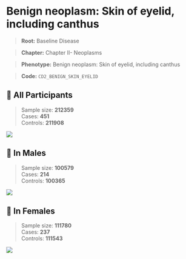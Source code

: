 # Benign neoplasm: Skin of eyelid, including canthus

> **Root:** Baseline Disease  

> **Chapter:** Chapter II- Neoplasms  

> **Phenotype:** Benign neoplasm: Skin of eyelid, including canthus  

> **Code:** `CD2_BENIGN_SKIN_EYELID`

## 🧪 All Participants  
> Sample size: **212359**  
> Cases: **451**  
> Controls: **211908**
<img src="/Disease/Figures/ALL/Incidence/CD2_BENIGN_SKIN_EYELID.png"/>
<CsvTable src="/Disease_Data/ALL/Incidence/COX_CD2_BENIGN_SKIN_EYELID.csv" label="🔍 View full results" />

## 👨 In Males  
> Sample size: **100579**  
> Cases: **214**  
> Controls: **100365**
<img src="/Disease/Figures/Male/Incidence/CD2_BENIGN_SKIN_EYELID.png"/>
<CsvTable src="/Disease_Data/Male/Incidence/COX_CD2_BENIGN_SKIN_EYELID.csv" label="🔍 View full results" />

## 👩 In Females  
> Sample size: **111780**  
> Cases: **237**  
> Controls: **111543**
<img src="/Disease/Figures/Female/Incidence/CD2_BENIGN_SKIN_EYELID.png"/>
<CsvTable src="/Disease_Data/Female/Incidence/COX_CD2_BENIGN_SKIN_EYELID.csv" label="🔍 View full results" />
